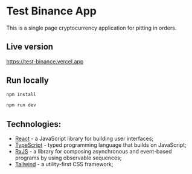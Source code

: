 # Test Binance App

This is a single page cryptocurrency application for pitting in orders.

## Live version

https://test-binance.vercel.app

## Run locally

```bash
npm install
```

```bash
npm run dev
```

## Technologies:

-   [React](https://reactjs.org) - a JavaScript library for building user interfaces;
-   [TypeScript](https://typescriptlang.org) - typed programming language that builds on JavaScript;
-   [RxJS](https://rxjs.dev) - a library for composing asynchronous and event-based programs by using observable sequences;
-   [Tailwind](https://tailwindui.com) - a utility-first CSS framework;
